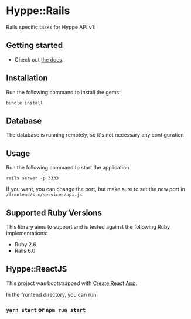 # Hyppe::Rails

Rails specific tasks for Hyppe API v1:

## Getting started

- Check out [the docs](https://guides.rubyonrails.org/getting_started.html).

## Installation

Run the following command to install the gems:

```
bundle install
```

## Database

The database is running remotely, so it's not necessary any configuration

## Usage

Run the following command to start the application

```
rails server -p 3333
```

If you want, you can change the port, but make sure to set the new port in `/frontend/src/services/api.js`

## Supported Ruby Versions

This library aims to support and is tested against the following Ruby implementations:

- Ruby 2.6
- Rails 6.0

## Hyppe::ReactJS

This project was bootstrapped with [Create React App](https://github.com/facebook/create-react-app).

In the frontend directory, you can run:

### `yarn start` or `npm run start`
